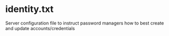 # identity.txt
Server configuration file to instruct password managers how to best create and update accounts/credentials
